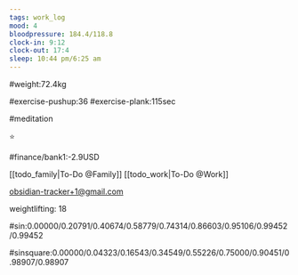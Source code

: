 ```yaml
---
tags: work_log
mood: 4
bloodpressure: 184.4/118.8
clock-in: 9:12
clock-out: 17:4
sleep: 10:44 pm/6:25 am
---
```


#weight:72.4kg

#exercise-pushup:36
#exercise-plank:115sec

#meditation

⭐

#finance/bank1:-2.9USD

[[todo_family|To-Do @Family]]
[[todo_work|To-Do @Work]]

obsidian-tracker+1@gmail.com

weightlifting: 18

#sin:0.00000/0.20791/0.40674/0.58779/0.74314/0.86603/0.95106/0.99452/0.99452

#sinsquare:0.00000/0.04323/0.16543/0.34549/0.55226/0.75000/0.90451/0.98907/0.98907


